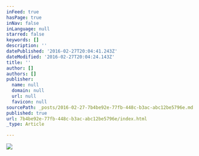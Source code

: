 ```yaml
---
inFeed: true
hasPage: true
inNav: false
inLanguage: null
starred: false
keywords: []
description: ''
datePublished: '2016-02-27T20:04:41.243Z'
dateModified: '2016-02-27T20:04:24.143Z'
title: ''
author: []
authors: []
publisher:
  name: null
  domain: null
  url: null
  favicon: null
sourcePath: _posts/2016-02-27-7b4be92e-77fb-448c-b3ac-abc12be5796e.md
published: true
url: 7b4be92e-77fb-448c-b3ac-abc12be5796e/index.html
_type: Article

---
```

![](https://the-grid-user-content.s3-us-west-2.amazonaws.com/70b98798-1b42-4195-adb1-9df4e85f766f.png)